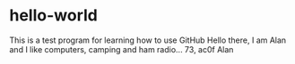 # hello-world
This is a test program for learning how to use GitHub
Hello there, I am Alan and I like computers, camping and ham radio...
73, ac0f
Alan
